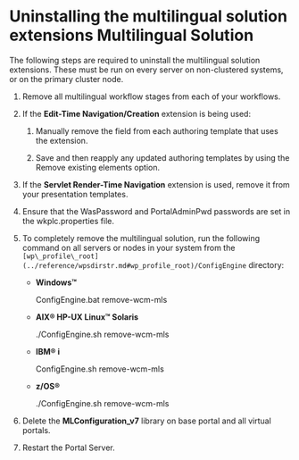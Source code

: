 # Uninstalling the multilingual solution extensions Multilingual Solution

The following steps are required to uninstall the multilingual solution extensions. These must be run on every server on non-clustered systems, or on the primary cluster node.

1.  Remove all multilingual workflow stages from each of your workflows.

2.  If the **Edit-Time Navigation/Creation** extension is being used:

    1.  Manually remove the field from each authoring template that uses the extension.

    2.  Save and then reapply any updated authoring templates by using the Remove existing elements option.

3.  If the **Servlet Render-Time Navigation** extension is used, remove it from your presentation templates.

4.  Ensure that the WasPassword and PortalAdminPwd passwords are set in the wkplc.properties file.

5.  To completely remove the multilingual solution, run the following command on all servers or nodes in your system from the `[wp\_profile\_root](../reference/wpsdirstr.md#wp_profile_root)/ConfigEngine` directory:

    -   **Windows™**

        ConfigEngine.bat remove-wcm-mls

    -   **AIX® HP-UX Linux™ Solaris**

        ./ConfigEngine.sh remove-wcm-mls

    -   **IBM® i**

        ConfigEngine.sh remove-wcm-mls

    -   **z/OS®**

        ./ConfigEngine.sh remove-wcm-mls

6.  Delete the **MLConfiguration\_v7** library on base portal and all virtual portals.

7.  Restart the Portal Server.




